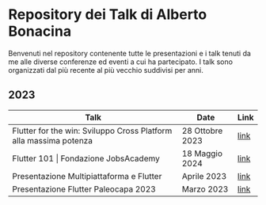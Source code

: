 # Repository dei Talk di Alberto Bonacina

Benvenuti nel repository contenente tutte le presentazioni e i talk tenuti da me alle diverse conferenze ed eventi a cui ha partecipato. I talk sono organizzati dal più recente al più vecchio suddivisi per anni.

## 2023

| Talk                                                              | Date            | Link                                                                          |
| ----------------------------------------------------------------- | --------------- | ----------------------------------------------------------------------------- |
| Flutter for the win: Sviluppo Cross Platform alla massima potenza | 28 Ottobre 2023 | [link](https://github.com/polilluminato/linuxday-2023-presentation)           |
| Flutter 101 \| Fondazione JobsAcademy                             | 18 Maggio 2024  | [link](https://github.com/polilluminato/presentazione-flutter-jac-2023)       |
| Presentazione Multipiattaforma e Flutter                          | Aprile 2023     | [link](https://github.com/polilluminato/multipiattaforma-flutter-oib-2023)    |
| Presentazione Flutter Paleocapa 2023                              | Marzo 2023      | [link](https://github.com/polilluminato/presentazione-flutter-paleocapa-2023) |